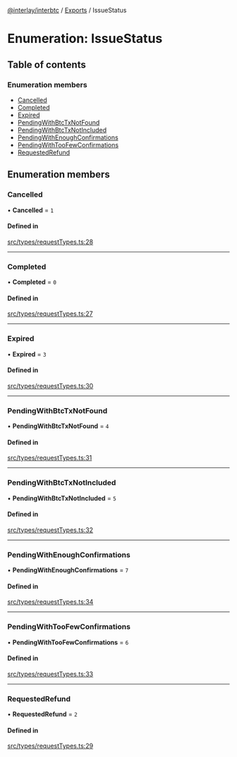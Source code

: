 [@interlay/interbtc](/README.md) / [Exports](/modules.md) / IssueStatus

# Enumeration: IssueStatus

## Table of contents

### Enumeration members

- [Cancelled](/enums/IssueStatus.md#cancelled)
- [Completed](/enums/IssueStatus.md#completed)
- [Expired](/enums/IssueStatus.md#expired)
- [PendingWithBtcTxNotFound](/enums/IssueStatus.md#pendingwithbtctxnotfound)
- [PendingWithBtcTxNotIncluded](/enums/IssueStatus.md#pendingwithbtctxnotincluded)
- [PendingWithEnoughConfirmations](/enums/IssueStatus.md#pendingwithenoughconfirmations)
- [PendingWithTooFewConfirmations](/enums/IssueStatus.md#pendingwithtoofewconfirmations)
- [RequestedRefund](/enums/IssueStatus.md#requestedrefund)

## Enumeration members

### Cancelled

• **Cancelled** = `1`

#### Defined in

[src/types/requestTypes.ts:28](https://github.com/interlay/interbtc-js/blob/f88be88/src/types/requestTypes.ts#L28)

___

### Completed

• **Completed** = `0`

#### Defined in

[src/types/requestTypes.ts:27](https://github.com/interlay/interbtc-js/blob/f88be88/src/types/requestTypes.ts#L27)

___

### Expired

• **Expired** = `3`

#### Defined in

[src/types/requestTypes.ts:30](https://github.com/interlay/interbtc-js/blob/f88be88/src/types/requestTypes.ts#L30)

___

### PendingWithBtcTxNotFound

• **PendingWithBtcTxNotFound** = `4`

#### Defined in

[src/types/requestTypes.ts:31](https://github.com/interlay/interbtc-js/blob/f88be88/src/types/requestTypes.ts#L31)

___

### PendingWithBtcTxNotIncluded

• **PendingWithBtcTxNotIncluded** = `5`

#### Defined in

[src/types/requestTypes.ts:32](https://github.com/interlay/interbtc-js/blob/f88be88/src/types/requestTypes.ts#L32)

___

### PendingWithEnoughConfirmations

• **PendingWithEnoughConfirmations** = `7`

#### Defined in

[src/types/requestTypes.ts:34](https://github.com/interlay/interbtc-js/blob/f88be88/src/types/requestTypes.ts#L34)

___

### PendingWithTooFewConfirmations

• **PendingWithTooFewConfirmations** = `6`

#### Defined in

[src/types/requestTypes.ts:33](https://github.com/interlay/interbtc-js/blob/f88be88/src/types/requestTypes.ts#L33)

___

### RequestedRefund

• **RequestedRefund** = `2`

#### Defined in

[src/types/requestTypes.ts:29](https://github.com/interlay/interbtc-js/blob/f88be88/src/types/requestTypes.ts#L29)
